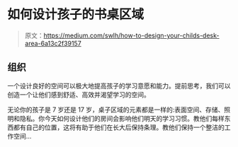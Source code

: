 # 如何设计孩子的书桌区域

> 原文：<https://medium.com/swlh/how-to-design-your-childs-desk-area-6a13c2f39157>

## 组织

一个设计良好的空间可以极大地提高孩子的学习意愿和能力。提前思考，我们可以创造一个让他们感到舒适、高效并渴望学习的空间。

无论你的孩子是 7 岁还是 17 岁，桌子区域的元素都是一样的:表面空间、存储、照明和隐私。你今天如何设计他们的房间会影响他们明天的学习习惯。教他们每样东西都有自己的位置，这将有助于他们在长大后保持条理。教他们保持一个整洁的工作空间…